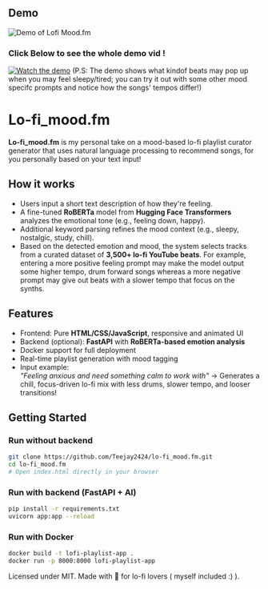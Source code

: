 ## Demo

![Demo of Lofi Mood.fm](demo.gif.gif)





### Click Below to see the whole demo vid !

[![Watch the demo](https://img.youtube.com/vi/WM1paWCGdCw/hqdefault.jpg)](https://youtu.be/WM1paWCGdCw)
(P.S: The demo shows what kindof beats may pop up when you may feel sleepy/tired; you can try it out with some other mood specifc prompts and notice how the songs' tempos differ!)


# Lo-fi_mood.fm

**Lo-fi_mood.fm** is my personal take on a mood-based lo-fi playlist curator generator that uses natural language processing to recommend songs, for you personally based on your text input!


## How it works

- Users input a short text description of how they're feeling.
- A fine-tuned **RoBERTa** model from **Hugging Face Transformers** analyzes the emotional tone (e.g., feeling down, happy).
- Additional keyword parsing refines the mood context (e.g., sleepy, nostalgic, study, chill).
- Based on the detected emotion and mood, the system selects tracks from a curated dataset of **3,500+ lo-fi YouTube beats**. For example, entering a more positive feeling prompt may make the model output some higher tempo, drum forward songs whereas a more negative prompt may give out beats with a slower tempo that focus on the synths.

## Features

- Frontend: Pure **HTML/CSS/JavaScript**, responsive and animated UI
- Backend (optional): **FastAPI** with **RoBERTa-based emotion analysis**
- Docker support for full deployment
- Real-time playlist generation with mood tagging
- Input example:  
  _"Feeling anxious and need something calm to work with"_ → Generates a chill, focus-driven lo-fi mix with less drums, slower tempo, and looser transitions!

## Getting Started

### Run without backend

```bash
git clone https://github.com/Teejay2424/lo-fi_mood.fm.git
cd lo-fi_mood.fm
# Open index.html directly in your browser
```

### Run with backend (FastAPI + AI)

```bash
pip install -r requirements.txt
uvicorn app:app --reload
```

### Run with Docker

```bash
docker build -t lofi-playlist-app .
docker run -p 8000:8000 lofi-playlist-app
```















Licensed under MIT. 
Made with 💖 for lo-fi lovers ( myself included :) ).
